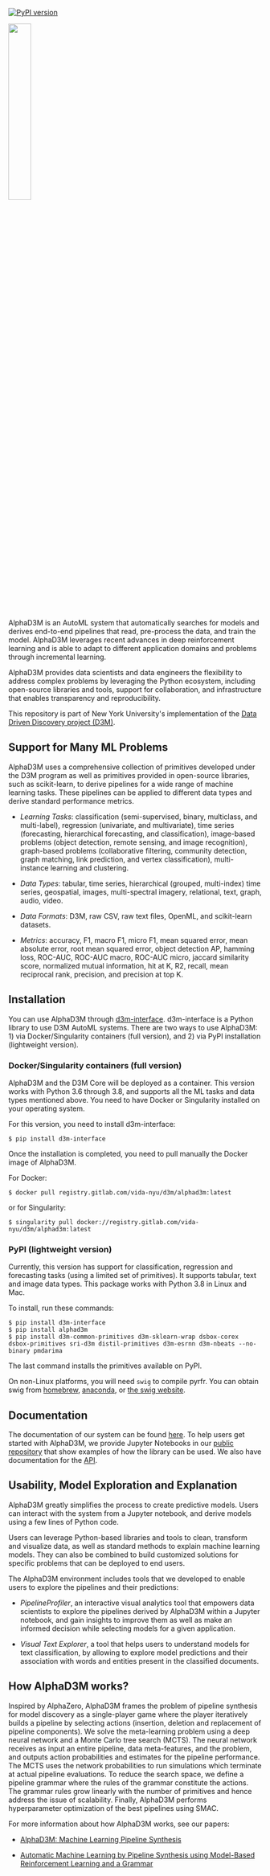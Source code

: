 [![PyPI version](https://badge.fury.io/py/alphad3m.svg)](https://badge.fury.io/py/alphad3m)

<img src="https://gitlab.com/ViDA-NYU/d3m/alphad3m/-/raw/devel/AlphaD3M_logo.png" width=30%>


AlphaD3M is an AutoML system that automatically searches for models and derives end-to-end pipelines that read, 
pre-process the data, and train the model. AlphaD3M leverages recent advances in deep reinforcement learning and is 
able to adapt to different application domains and problems through incremental learning.

AlphaD3M provides data scientists and data engineers the flexibility to address complex problems by leveraging the 
Python ecosystem, including open-source libraries and tools, support for collaboration, and infrastructure that enables 
transparency and reproducibility. 

This repository is part of New York University's implementation of the 
[Data Driven Discovery project (D3M)](https://datadrivendiscovery.org/).


## Support for Many ML Problems

AlphaD3M uses a comprehensive collection of primitives developed under the D3M program as well as primitives provided 
in open-source libraries, such as scikit-learn, to derive pipelines for a wide range of machine learning tasks. These 
pipelines can be applied to different data types and derive standard performance metrics.

- _Learning Tasks_: classification (semi-supervised, binary, multiclass, and multi-label), regression (univariate, and 
multivariate), time series (forecasting, hierarchical forecasting, and classification),  image-based problems (object 
detection, remote sensing, and image recognition), graph-based problems (collaborative filtering, community detection, 
graph matching, link prediction, and vertex classification),  multi-instance learning and clustering.

- _Data Types_: tabular, time series, hierarchical (grouped, multi-index) time series, geospatial, images, multi-spectral 
imagery, relational, text, graph, audio, video.

- _Data Formats_: D3M, raw CSV, raw text files, OpenML, and scikit-learn datasets.

- _Metrics_: accuracy, F1, macro F1, micro F1, mean squared error, mean absolute error, root mean squared error, object 
detection AP, hamming loss, ROC-AUC, ROC-AUC macro, ROC-AUC micro, jaccard similarity score, normalized mutual 
information, hit at K, R2, recall, mean reciprocal rank, precision, and precision at top K.


## Installation

You can use AlphaD3M through [d3m-interface](https://d3m-interface.readthedocs.io/en/latest/).  d3m-interface is a 
Python library to use D3M AutoML systems. There are two ways to use AlphaD3M: 1) via Docker/Singularity containers 
(full version), and 2) via PyPI installation (lightweight version).

### Docker/Singularity containers (full version)
AlphaD3M and the D3M Core will be deployed as a container. This version works with Python 3.6 through 3.8, and supports all 
the ML tasks and data types mentioned above. You need to have Docker or Singularity installed on your operating system.

For this version, you need to install d3m-interface:

```
$ pip install d3m-interface
```

Once the installation is completed, you need to pull manually the Docker image of AlphaD3M.

For Docker:

```
$ docker pull registry.gitlab.com/vida-nyu/d3m/alphad3m:latest
```

or for Singularity:

```
$ singularity pull docker://registry.gitlab.com/vida-nyu/d3m/alphad3m:latest
```

### PyPI (lightweight version)
Currently, this version has support for classification, regression and forecasting tasks (using a limited set of primitives). 
It supports tabular, text and image data types. This package works with Python 3.8 in Linux and Mac.

To install, run these commands:

```
$ pip install d3m-interface
$ pip install alphad3m
$ pip install d3m-common-primitives d3m-sklearn-wrap dsbox-corex dsbox-primitives sri-d3m distil-primitives d3m-esrnn d3m-nbeats --no-binary pmdarima
```

The last command installs the primitives available on PyPI. 

On non-Linux platforms, you will need `swig` to compile pyrfr. You can obtain swig from [homebrew](https://formulae.brew.sh/formula/swig@3), [anaconda](https://anaconda.org/anaconda/swig), or [the swig website](http://www.swig.org/download.html).


## Documentation

The documentation of our system can be found [here](https://d3m-interface.readthedocs.io/).
To help users get started with AlphaD3M, we provide Jupyter Notebooks in our
[public repository](https://gitlab.com/ViDA-NYU/d3m/d3m_interface/-/tree/master/examples) that show examples of how the 
library can be used. We also have documentation for the [API](https://d3m-interface.readthedocs.io/en/latest/api.html).


## Usability, Model Exploration and Explanation

AlphaD3M greatly simplifies the process to create predictive models. Users can interact with the system from a 
Jupyter notebook, and derive models using a few lines of Python code.

Users can leverage Python-based libraries and tools to clean, transform and visualize data, as well as standard methods 
to explain machine learning models.  They can also be combined to  build customized solutions for specific problems that 
can be deployed to end users.

The AlphaD3M environment includes tools that we developed to enable users to explore the pipelines and their predictions:

- _PipelineProfiler_, an interactive visual analytics tool that empowers data scientists to explore the pipelines derived 
by AlphaD3M within a Jupyter notebook, and gain insights to improve them as well as make an informed decision while 
selecting models for a given application.

- _Visual Text Explorer_, a tool that helps users to understand models for text classification, by allowing to explore 
model predictions and their association with words and entities present in the classified documents.


## How AlphaD3M works?


Inspired by  AlphaZero, AlphaD3M frames the problem of pipeline synthesis for model discovery as a single-player game 
where the player iteratively builds a pipeline by selecting actions (insertion, deletion and replacement of pipeline 
components). We solve the meta-learning problem using a deep neural network and a Monte Carlo tree search (MCTS). 
The neural network receives as input an entire pipeline, data meta-features, and the problem, and outputs 
action probabilities and estimates for the pipeline performance. The MCTS uses the network probabilities to run 
simulations which terminate at actual pipeline evaluations.
To reduce the search space, we define a pipeline grammar where the rules of the grammar constitute the actions.  The 
grammar rules grow linearly with the number of primitives and hence address the issue of scalability. Finally, AlphaD3M
performs hyperparameter optimization of the best pipelines using SMAC.

For more information about how AlphaD3M works, see our papers:

- [AlphaD3M: Machine Learning Pipeline Synthesis](https://arxiv.org/abs/2111.02508)

- [Automatic Machine Learning by Pipeline Synthesis using Model-Based Reinforcement Learning and a Grammar](https://arxiv.org/abs/1905.10345)
